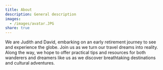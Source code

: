 ```yaml
---
title: About
description: General description
images:
  - /images/avatar.JPG
share: true
---
```


️We are Judith and David, embarking on an early retirement journey to see and experience the globe. Join us as we turn our travel dreams into reality. Along the way, we hope to offer practical tips and resources for both wanderers and dreamers like us as we discover breathtaking destinations and cultural adventures. 